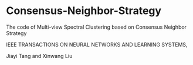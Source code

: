 # Consensus-Neighbor-Strategy

The code of Multi-view Spectral Clustering based on Consensus Neighbor Strategy

IEEE TRANSACTIONS ON NEURAL NETWORKS AND LEARNING SYSTEMS, 


Jiayi Tang and Xinwang Liu
